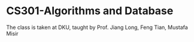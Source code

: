 # CS301-Algorithms and Database
The class is taken at DKU, taught by Prof. Jiang Long, Feng Tian, Mustafa Misir
